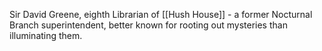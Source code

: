 Sir David Greene, eighth Librarian of [[Hush House]] - a former Nocturnal Branch superintendent, better known for rooting out mysteries than illuminating them.